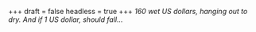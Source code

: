 
+++
draft = false
headless = true
+++
_160 wet US dollars, hanging out to dry. And if 1 US dollar, should fall..._
